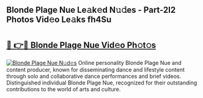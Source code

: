 ## Blonde Plage Nue Le𝚊k𝚎d N𝚞𝚍es - Part-2I2 Photos Vid𝚎o Le𝚊ks fh4Su

# <h2><a href="http://fb2mait.evod.top/?m=Blonde+Plage+Nue">🔗 👉🔴 Blonde Plage Nue Vid𝚎o Ph𝚘t𝚘s</a></h2>

[![Blonde Plage Nue N𝚞d𝚎s](https://i.imgur.com/8V9OHl7.gif)](http://fb2mait.evod.top/?m=Blonde+Plage+Nue)
Online personality Blonde Plage Nue and content producer, known for disseminating dance and lifestyle content through solo and collaborative dance performances and brief videos. Distinguished individual Blonde Plage Nue, recognized for their outstanding contributions to the world of arts and culture. 
